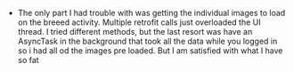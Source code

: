 - The only part I had trouble with was getting the individual images to load on the breeed activity.
Multiple retrofit calls just overloaded the UI thread. I tried different methods, but the last resort was have an
AsyncTask in the background that took all the data while you logged in so i had all od the images pre loaded.
But I am satisfied with what I have so fat
